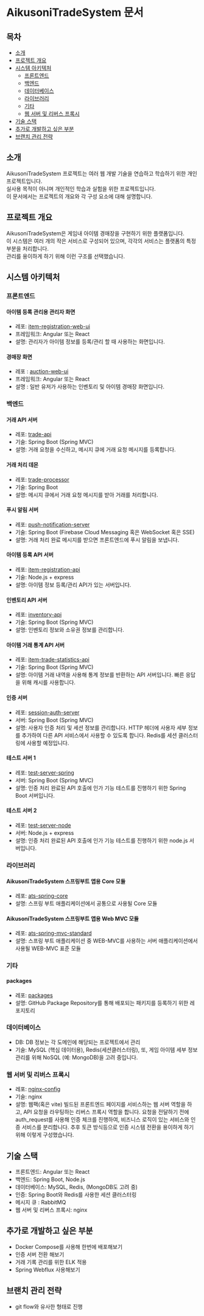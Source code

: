 # AikusoniTradeSystem 문서

## 목차

- [소개](#소개)
- [프로젝트 개요](#프로젝트-개요)
- [시스템 아키텍처](#시스템-아키텍처)
    - [프론트엔드](#프론트엔드)
    - [백엔드](#백엔드)
    - [데이터베이스](#데이터베이스)
    - [라이브러리](#라이브러리)
    - [기타](#기타)
    - [웹 서버 및 리버스 프록시](#웹-서버-및-리버스-프록시)
- [기술 스택](#기술-스택)
- [추가로 개발하고 싶은 부분](#추가로-개발하고-싶은-부분)
- [브랜치 관리 전략](#브랜치-관리-전략)

## 소개
AikusoniTradeSystem 프로젝트는 여러 웹 개발 기술을 연습하고 학습하기 위한 개인 프로젝트입니다. \
실사용 목적이 아니며 개인적인 학습과 실험을 위한 프로젝트입니다. \
이 문서에서는 프로젝트의 개요와 각 구성 요소에 대해 설명합니다.

## 프로젝트 개요
AikusoniTradeSystem은 게임내 아이템 경매장을 구현하기 위한 플랫폼입니다. \
이 시스템은 여러 개의 작은 서비스로 구성되어 있으며, 각각의 서비스는 플랫폼의 특정 부분을 처리합니다. \
관리를 용이하게 하기 위해 이런 구조를 선택했습니다.

## 시스템 아키텍처
### 프론트엔드
#### 아이템 등록 관리용 관리자 화면
- 레포: [item-registration-web-ui](https://github.com/AikusoniTradeSystem/item-registration-web-ui)
- 프레임워크: Angular 또는 React
- 설명: 관리자가 아이템 정보를 등록/관리 할 때 사용하는 화면입니다.

#### 경매장 화면
- 레포 : [auction-web-ui](https://github.com/AikusoniTradeSystem/auction-web-ui)
- 프레임워크: Angular 또는 React
- 설명 : 일반 유저가 사용하는 인벤토리 및 아이템 경매장 화면입니다.

### 백엔드
#### 거래 API 서버
- 레포: [trade-api](https://github.com/AikusoniTradeSystem/trade-api)
- 기술: Spring Boot (Spring MVC)
- 설명: 거래 요청을 수신하고, 메시지 큐에 거래 요청 메시지를 등록합니다.

#### 거래 처리 데몬
- 레포: [trade-processor](https://github.com/AikusoniTradeSystem/trade-processor)
- 기술: Spring Boot
- 설명: 메시지 큐에서 거래 요청 메시지를 받아 거래를 처리합니다.

#### 푸시 알림 서버
- 레포: [push-notification-server](https://github.com/AikusoniTradeSystem/push-notification-server)
- 기술: Spring Boot (Firebase Cloud Messaging 혹은 WebSocket 혹은 SSE)
- 설명: 거래 처리 완료 메시지를 받으면 프론트엔드에 푸시 알림을 보냅니다.

#### 아이템 등록 API 서버
- 레포: [item-registration-api](https://github.com/AikusoniTradeSystem/item-registration-api)
- 기술: Node.js + express
- 설명: 아이템 정보 등록/관리 API가 있는 서버입니다.

#### 인벤토리 API 서버
- 레포: [inventory-api](https://github.com/AikusoniTradeSystem/inventory-api)
- 기술: Spring Boot (Spring MVC)
- 설명: 인벤토리 정보와 소유권 정보를 관리합니다.

#### 아이템 거래 통계 API 서버
- 레포: [item-trade-statistics-api](https://github.com/AikusoniTradeSystem/item-trade-statistics-api)
- 기술: Spring Boot (Spring MVC)
- 설명: 아이템 거래 내역을 사용해 통계 정보를 반환하는 API 서버입니다. 빠른 응답을 위해 캐시를 사용합니다.

#### 인증 서버
- 레포: [session-auth-server](https://github.com/AikusoniTradeSystem/session-auth-server)
- 서버: Spring Boot (Spring MVC)
- 설명: 사용자 인증 처리 및 세션 정보를 관리합니다. HTTP 헤더에 사용자 세부 정보를 추가하여 다른 API 서비스에서 사용할 수 있도록 합니다. Redis를 세션 클러스터링에 사용할 예정입니다.

#### 테스트 서버 1
- 레포: [test-server-spring](https://github.com/AikusoniTradeSystem/test-server-spring)
- 서버: Spring Boot (Spring MVC)
- 설명: 인증 처리 완료된 API 호출에 인가 기능 테스트를 진행하기 위한 Spring Boot 서버입니다.

#### 테스트 서버 2
- 레포: [test-server-node](https://github.com/AikusoniTradeSystem/test-server-node)
- 서버: Node.js + express
- 설명: 인증 처리 완료된 API 호출에 인가 기능 테스트를 진행하기 위한 node.js 서버입니다.

### 라이브러리
#### AikusoniTradeSystem 스프링부트 앱용 Core 모듈
- 레포: [ats-spring-core](https://github.com/AikusoniTradeSystem/ats-spring-core)
- 설명: 스프링 부트 애플리케이션에서 공통으로 사용될 Core 모듈 

#### AikusoniTradeSystem 스프링부트 앱용 Web MVC 모듈
- 레포: [ats-spring-mvc-standard](https://github.com/AikusoniTradeSystem/ats-spring-mvc-standard)
- 설명: 스프링 부트 애플리케이션 중 WEB-MVC를 사용하는 서버 애플리케이션에서 사용될 WEB-MVC 표준 모듈

### 기타
#### packages
- 레포: [packages](https://github.com/AikusoniTradeSystem/packages)
- 설명: GitHub Package Repository를 통해 배포되는 패키지를 등록하기 위한 레포지토리

### 데이터베이스
- DB: DB 정보는 각 도메인에 해당되는 프로젝트에서 관리
- 기술: MySQL (핵심 데이터용), Redis(세션클러스터링), 또, 게임 아이템 세부 정보 관리를 위해 NoSQL (예: MongoDB)을 고려 중입니다.

### 웹 서버 및 리버스 프록시
- 레포: [nginx-config](https://github.com/AikusoniTradeSystem/nginx-config)
- 기술: nginx
- 설명: 웹팩(혹은 vite) 빌드된 프론트엔드 페이지를 서비스하는 웹 서버 역할을 하고, API 요청을 라우팅하는 리버스 프록시 역할을 합니다. 요청을 전달하기 전에 auth_request를 사용해 인증 체크를 진행하여, 비즈니스 로직이 있는 서비스와 인증 서비스를 분리합니다. 추후 토큰 방식등으로 인증 시스템 전환을 용이하게 하기 위해 이렇게 구성했습니다.

## 기술 스택
- 프론트엔드: Angular 또는 React
- 백엔드: Spring Boot, Node.js
- 데이터베이스: MySQL, Redis, (MongoDB도 고려 중)
- 인증: Spring Boot와 Redis를 사용한 세션 클러스터링
- 메시지 큐 : RabbitMQ
- 웹 서버 및 리버스 프록시: nginx

## 추가로 개발하고 싶은 부분
- Docker Compose를 사용해 한번에 배포해보기
- 인증 서버 전환 해보기
- 거래 기록 관리를 위한 ELK 적용
- Spring Webflux 사용해보기

## 브랜치 관리 전략
- git flow와 유사한 형태로 진행
